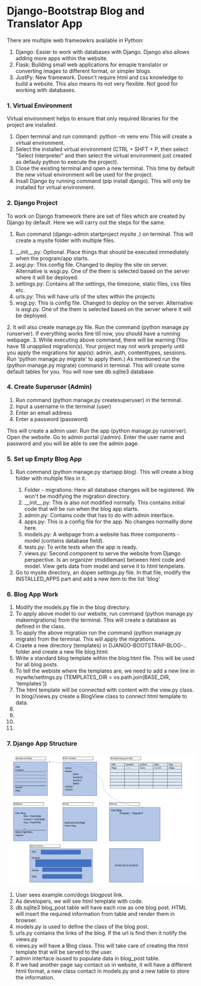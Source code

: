 # Django-Bootstrap Blog and Translator App

There are multiple web frameowkrs available in Python:
1. Django: Easier to work with databases with Django. Django also allows adding more apps within the website.
2. Flask: Building small web applications for emaple translator or converting images to different format, or simpler blogs.
3. JustPy: New framework. Doesn't require html and css knowledge to build a website. This also means its not very flexible. Not good for working with databases. 


<h3><a id="venv">1. Virtual Environment</a></h3>

Virtual environment helps to ensure that only required libraries for the project are installed. 

1. Open terminal and run command: python -m venv env This will create a virtual environment.
2. Select the installed virtual environment (CTRL + SHFT + P, then select "Select Interpreter" and then select the virtual environment just created as defauly python to execute the project).
3. Close the existing terminal and open a new terminal. This time by default the new virtual environment will be used for the project.
4. Insall Django by running command (pip install django). This will only be installed for virtual environment.


<h3><a id="djangoproject">2. Django Project</a></h3>

To work on Django framework there are set of files which are created by Django by default. Here we will carry out the steps for the same.

1. Run command (django-admin startproject mysite .) on terminal. This will create a mysite folder with multiple files. 
<ol>
<li>__init__.py: Optional. Place things that should be executed immediately when the program/app starts.</li>
<li>asgi.py: This config file. Changed to deploy the site on server. Alternative is wsgi.py. One of the them is selected based on the server where it will be deployed.</li>
<li>settings.py: Contains all the settings, the timezone, static files, css files etc.</li>
<li>urls.py: This will have urls of the sites within the projects </li>
<li>wsgi.py: This is config file. Changed to deploy on the server. Alternative is asgi.py. One of the them is selected based on the server where it will be deployed.</li>
</ol>
2. It will also create manage.py file. Run the command (python manage.py runserver). If everything works fine till now, you should have a running webpage.
3. While executing above command, there will be warning (You have 18 unapplied migration(s). Your project may not work properly until you apply the migrations for app(s): admin, auth, contenttypes, sessions. Run 'python manage.py migrate' to apply them.) As mentioned run the (python manage.py migrate) command in terminal. This will create some default tables for you. You will now see db.sqlite3 database.


<h3><a id="superuser">4. Create Superuser (Admin)</a></h3>

1. Run command (python manage.py createsuperuser) in the terminal. 
2. Input a username in the terminal (user)
3. Enter an email address
4. Enter a password (password)

This will create a admin user. Run the app (python manage.py runserver). Open the website. Go to admin portal (/admin). Enter the user name and password and you will be able to see the admin page.


<h3><a id="emptyblogapp">5. Set up Empty Blog App</a></h3>

<ol><li>Run command (python manage.py startapp blog). This will create a blog folder with multiple files in it.</li><ol>
<li>Folder - migrations: Here all database changes will be registered. We won't be modifying the migration directory.</li>
<li>__init__.py: This is also not modified normally. This contains initial code that will be run when the blog app starts.</li>
<li>admin.py: Contains code that has to do with admin interface. </li>
<li>apps.py: This is a config file for the app. No changes normallly done here.</li>
<li>models.py: A webpage from a website has three components - model (contains database field).</li>
<li>tests.py: To write tests when the app is ready.</li>
<li>views.py: Second component to serve the website from Django perspective. Is an organizer (middleman) between html code and model. View gets data from model and serve it to html tempelate.</li>
</ol>
<li>Go to mysite directory, an dopen settings.py file. In that file, modify the INSTALLED_APPS part and add a new item to the list 'blog'</li>
</ol>

<h3><a id="blogappwork">6. Blog App Work</a></h3>

<ol>
<li>Modify the models.py file in the blog directory.</li>
<li>To apply above model to our website, run command (python manage.py makemigrations) from the terminal. This will create a database as defined in the class.</li>
<li>To apply the above migration run the command (python manage.py migrate) from the terminal. This will apply the migrations.</li>
<li>Craete a new directory (templates) in DJANGO-BOOTSTRAP-BLOG-.. folder and create a new file blog.html.</li>
<li>Write a standard blog template within the blog.html file. This will be used for all blog posts.</li>
<li>To tell the webiste where the templates are, we need to add a new line in mywite/settings.py (TEMPLATES_DIR = os.path.join(BASE_DIR, 'templates'))</li>
<li>The html template will be connected with content with the view.py class. In blog//views.py create a BlogView class to connect html template to data.</li>
<li></li>
<li></li>
<li></li>
<li></li>
</ol>

<h3><a id="djangoappstructure">7. Django App Structure</a></h3>

<img src="./images/djangoapp_structure.png" alt="Django App Structure"/>

<ol>
<li>User sees example.com/dogs blogpost link.</li>
<li>As developers, we will see html template with code.</li>
<li>db.sqlite3 blog_post table will have each row as one blog post. HTML will insert the required information from table and render them in browser. </li>
<li>models.py is used to define the class of the blog post.</li>
<li>urls.py contains the links of the blog. If the url is find then it notify the views.py</li>
<li>views.py will have a Blog class. This will take care of creating the html template that will be served to the user.</li>
<li>admin interface isused to populate data in blog_post table.</li>
<li>If we had another page say contact us in website, it will have a different html format, a new class contact in models.py and a new table to store the information.</li>
</ol>


